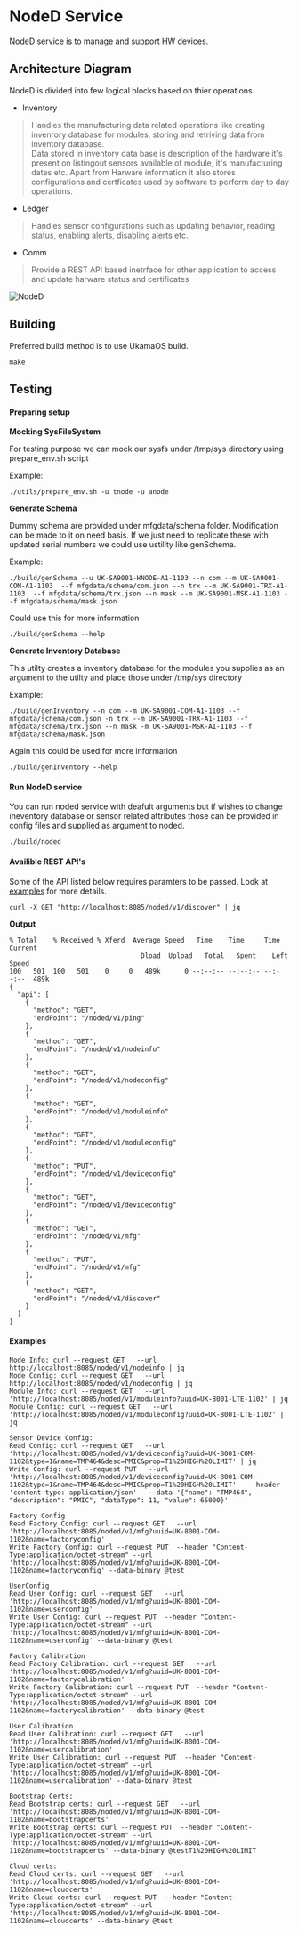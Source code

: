 # NodeD Service

NodeD service is to manage and support HW devices.

## Architecture Diagram
NodeD is divided into few logical blocks based on thier operations.
* Inventory

> Handles the manufacturing data related operations like creating invenrory database for modules, storing and retriving data from inventory database.<br>
Data stored in inventory data base is description of the hardware it's present on listingout sensors available of module,
it's manufacturing dates etc. Apart from Harware information it also stores configurations and certficates used by software to perform day to day operations.


* Ledger

> Handles sensor configurations such as updating behavior, reading status, enabling alerts, disabling alerts etc.

* Comm

> Provide a REST API based inetrface for other application to access and update harware status and certificates

![NodeD](docs/NodeD.jpg)

## Building
Preferred build method is to use UkamaOS build.

```
make
```

## Testing

#### Preparing setup

**Mocking SysFileSystem**

For testing purpose we can mock our sysfs under /tmp/sys directory using prepare_env.sh script

Example:

```
./utils/prepare_env.sh -u tnode -u anode
```

**Generate Schema**

Dummy schema are provided under mfgdata/schema folder. Modification can be made to it on need basis.
If we just need to replicate these with updated serial numbers we could use ustility like genSchema.

Example:

```
./build/genSchema --u UK-SA9001-HNODE-A1-1103 --n com --m UK-SA9001-COM-A1-1103  --f mfgdata/schema/com.json --n trx --m UK-SA9001-TRX-A1-1103  --f mfgdata/schema/trx.json --n mask --m UK-SA9001-MSK-A1-1103 --f mfgdata/schema/mask.json
```

Could use this for more information

```
./build/genSchema --help
```

**Generate Inventory Database**

This utilty creates a inventory database for the modules you supplies as an argument to the utilty and place those under /tmp/sys directory

Example:

```
./build/genInventory --n com --m UK-SA9001-COM-A1-1103 --f mfgdata/schema/com.json -n trx --m UK-SA9001-TRX-A1-1103 --f mfgdata/schema/trx.json --n mask -m UK-SA9001-MSK-A1-1103 --f mfgdata/schema/mask.json
```

Again this could be used for more information

```
./build/genInventory --help
```

#### Run NodeD service

You can run noded service with deafult arguments but if wishes to change ineventory database or sensor related attributes
those can be provided in config files and supplied as argument to noded.

```
./build/noded
```

#### Availible REST API's

Some of the API listed below requires paramters to be passed. Look at [examples](#Examples) for more details.

```
curl -X GET "http://localhost:8085/noded/v1/discover" | jq
```

**Output**

```
% Total    % Received % Xferd  Average Speed   Time    Time     Time  Current
                                 Dload  Upload   Total   Spent    Left  Speed
100   501  100   501    0     0   489k      0 --:--:-- --:--:-- --:--:--  489k
{
  "api": [
    {
      "method": "GET",
      "endPoint": "/noded/v1/ping"
    },
    {
      "method": "GET",
      "endPoint": "/noded/v1/nodeinfo"
    },
    {
      "method": "GET",
      "endPoint": "/noded/v1/nodeconfig"
    },
    {
      "method": "GET",
      "endPoint": "/noded/v1/moduleinfo"
    },
    {
      "method": "GET",
      "endPoint": "/noded/v1/moduleconfig"
    },
    {
      "method": "PUT",
      "endPoint": "/noded/v1/deviceconfig"
    },
    {
      "method": "GET",
      "endPoint": "/noded/v1/deviceconfig"
    },
    {
      "method": "GET",
      "endPoint": "/noded/v1/mfg"
    },
    {
      "method": "PUT",
      "endPoint": "/noded/v1/mfg"
    },
    {
      "method": "GET",
      "endPoint": "/noded/v1/discover"
    }
  ]
}
```

#### Examples

```
Node Info: curl --request GET   --url http://localhost:8085/noded/v1/nodeinfo | jq
Node Config: curl --request GET   --url http://localhost:8085/noded/v1/nodeconfig | jq
Module Info: curl --request GET   --url 'http://localhost:8085/noded/v1/moduleinfo?uuid=UK-8001-LTE-1102' | jq
Module Config: curl --request GET   --url 'http://localhost:8085/noded/v1/moduleconfig?uuid=UK-8001-LTE-1102' | jq

Sensor Device Config:
Read Config: curl --request GET   --url 'http://localhost:8085/noded/v1/deviceconfig?uuid=UK-8001-COM-1102&type=1&name=TMP464&desc=PMIC&prop=T1%20HIGH%20LIMIT' | jq
Write Config: curl --request PUT   --url 'http://localhost:8085/noded/v1/deviceconfig?uuid=UK-8001-COM-1102&type=1&name=TMP464&desc=PMIC&prop=T1%20HIGH%20LIMIT'   --header 'content-type: application/json'   --data '{"name": "TMP464", "description": "PMIC", "dataType": 11, "value": 65000}'

Factory Config
Read Factory Config: curl --request GET   --url 'http://localhost:8085/noded/v1/mfg?uuid=UK-8001-COM-1102&name=factoryconfig'
Write Factory Config: curl --request PUT  --header "Content-Type:application/octet-stream" --url 'http://localhost:8085/noded/v1/mfg?uuid=UK-8001-COM-1102&name=factoryconfig' --data-binary @test

UserConfig
Read User Config: curl --request GET   --url 'http://localhost:8085/noded/v1/mfg?uuid=UK-8001-COM-1102&name=userconfig'
Write User Config: curl --request PUT  --header "Content-Type:application/octet-stream" --url 'http://localhost:8085/noded/v1/mfg?uuid=UK-8001-COM-1102&name=userconfig' --data-binary @test

Factory Calibration
Read Factory Calibration: curl --request GET   --url 'http://localhost:8085/noded/v1/mfg?uuid=UK-8001-COM-1102&name=factorycalibration'
Write Factory Calibration: curl --request PUT  --header "Content-Type:application/octet-stream" --url 'http://localhost:8085/noded/v1/mfg?uuid=UK-8001-COM-1102&name=factorycalibration' --data-binary @test

User Calibration
Read User Calibration: curl --request GET   --url 'http://localhost:8085/noded/v1/mfg?uuid=UK-8001-COM-1102&name=usercalibration'
Write User Calibration: curl --request PUT  --header "Content-Type:application/octet-stream" --url 'http://localhost:8085/noded/v1/mfg?uuid=UK-8001-COM-1102&name=usercalibration' --data-binary @test

Bootstrap Certs:
Read Bootstrap certs: curl --request GET   --url 'http://localhost:8085/noded/v1/mfg?uuid=UK-8001-COM-1102&name=bootstrapcerts'
Write Bootstrap certs: curl --request PUT  --header "Content-Type:application/octet-stream" --url 'http://localhost:8085/noded/v1/mfg?uuid=UK-8001-COM-1102&name=bootstrapcerts' --data-binary @testT1%20HIGH%20LIMIT

Cloud certs:
Read Cloud certs: curl --request GET   --url 'http://localhost:8085/noded/v1/mfg?uuid=UK-8001-COM-1102&name=cloudcerts'
Write Cloud certs: curl --request PUT  --header "Content-Type:application/octet-stream" --url 'http://localhost:8085/noded/v1/mfg?uuid=UK-8001-COM-1102&name=cloudcerts' --data-binary @test

```
